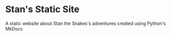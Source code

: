 # Stan's Static Site 
A static website about Stan the Snakes's adventures created using Python's MkDocs
